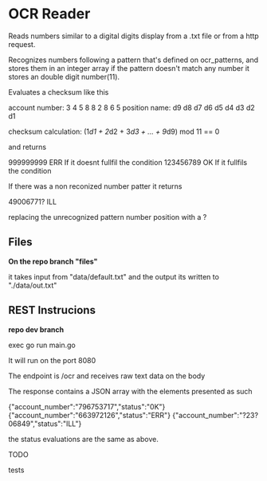 # OCR Reader

Reads numbers similar to a digital digits display from a .txt file or from a http request.

Recognizes numbers following a pattern that's defined on ocr_patterns, and stores them in an integer array 
if the pattern doesn't match any number it stores an double digit number(11).

Evaluates a checksum like this

account number: 3  4  5  8  8  2  8  6  5
position name: d9 d8 d7 d6 d5 d4 d3 d2 d1

checksum calculation:
(1*d1 + 2*d2 + 3*d3 + … + 9*d9) mod 11 == 0

and returns 

999999999 ERR If it doesnt fullfil the condition
123456789 OK  If it fullfils the condition

If there was a non reconized number patter it returns

49006771? ILL

replacing the unrecognized pattern number position with a ?


## Files

**On the repo branch "files"**

it takes input from "data/default.txt" and the output its written to "./data/out.txt"


## REST Instrucions

**repo dev branch**

exec go run main.go

It will run on the port 8080

The endpoint is /ocr and receives raw text data on the body

The response contains a JSON array with the elements presented as such

{"account_number":"796753717","status":"0K"}
{"account_number":"663972126","status":"ERR"}
{"account_number":"?23?06849","status":"ILL"}

the status evaluations are the same as above.

TODO

tests